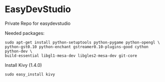 EasyDevStudio
=============

Private Repo for easydevstudio

Needed packages:

    sudo apt-get install python-setuptools python-pygame python-opengl \
    python-gst0.10 python-enchant gstreamer0.10-plugins-good cython python-dev \
    build-essential libgl1-mesa-dev libgles2-mesa-dev git-core
    
Install Kivy (1.4.0)

    sudo easy_install kivy

